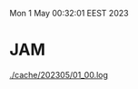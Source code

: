 Mon  1 May 00:32:01 EEST 2023
# JAM
<a href='./cache/202305/01_00.log'>./cache/202305/01_00.log</a>

